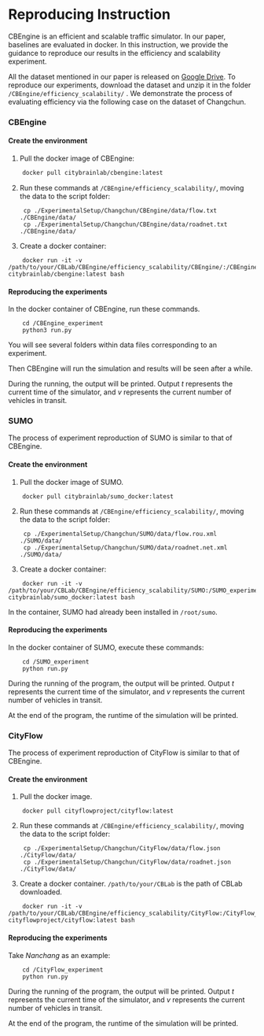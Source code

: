 # Reproducing Instruction

CBEngine is an efficient and scalable traffic simulator. In our paper, baselines are evaluated in docker. In this instruction, we provide the guidance to reproduce our results in the efficiency and scalability experiment. 

All the dataset mentioned in our paper is released on [Google Drive](https://drive.google.com/drive/folders/1e8wjEYFnDXluHaOxyAzJOOknNvJPZ4_r?usp=sharing). To reproduce our experiments, download the dataset and unzip it in the folder `/CBEngine/efficiency_scalability/` . We demonstrate the process of evaluating efficiency via the following case on the dataset of Changchun.

### CBEngine

#### Create the environment

1. Pull the docker image of CBEngine:

```bash
    docker pull citybrainlab/cbengine:latest
```

2. Run these commands at `/CBEngine/efficiency_scalability/`, moving the data to the script folder:

   ```
   	cp ./ExperimentalSetup/Changchun/CBEngine/data/flow.txt ./CBEngine/data/
   	cp ./ExperimentalSetup/Changchun/CBEngine/data/roadnet.txt ./CBEngine/data/
   ```

2. Create a docker container:

```
    docker run -it -v /path/to/your/CBLab/CBEngine/efficiency_scalability/CBEngine/:/CBEngine_experiment citybrainlab/cbengine:latest bash
```

#### Reproducing the experiments

In the docker container of CBEngine, run these commands.

```
    cd /CBEngine_experiment
    python3 run.py
```

You will see several folders within data files corresponding to an experiment.

Then CBEngine will run the simulation and results will be seen after a while.

During the running, the output will be printed. Output *t* represents the current time of the simulator, and *v* represents the current number of vehicles in transit.



### SUMO

The process of experiment reproduction of SUMO is similar to that of CBEngine.

#### Create the environment

1. Pull the docker image of SUMO.

```
    docker pull citybrainlab/sumo_docker:latest
```

2. Run these commands at `/CBEngine/efficiency_scalability/`, moving the data to the script folder:

   ```
   	cp ./ExperimentalSetup/Changchun/SUMO/data/flow.rou.xml ./SUMO/data/
   	cp ./ExperimentalSetup/Changchun/SUMO/data/roadnet.net.xml ./SUMO/data/
   ```

2. Create a docker container:

```
    docker run -it -v /path/to/your/CBLab/CBEngine/efficiency_scalability/SUMO:/SUMO_experiment citybrainlab/sumo_docker:latest bash
```

In the container, SUMO had already been installed in `/root/sumo`.

#### Reproducing the experiments

In the docker container of SUMO, execute these commands:

```
    cd /SUMO_experiment
    python run.py
```

During the running of the program, the output will be printed. Output *t* represents the current time of the simulator, and *v* represents the current number of vehicles in transit.

At the end of the program,  the runtime of the simulation will be printed.



### CityFlow

The process of experiment reproduction of CityFlow is similar to that of CBEngine.

#### Create the environment

1. Pull the docker image.

```
    docker pull cityflowproject/cityflow:latest
```

2. Run these commands at `/CBEngine/efficiency_scalability/`, moving the data to the script folder:

   ```
   	cp ./ExperimentalSetup/Changchun/CityFlow/data/flow.json ./CityFlow/data/
   	cp ./ExperimentalSetup/Changchun/CityFlow/data/roadnet.json ./CityFlow/data/
   ```

2. Create a docker container. `/path/to/your/CBLab` is the path of CBLab downloaded.

```
    docker run -it -v /path/to/your/CBLab/CBEngine/efficiency_scalability/CityFlow:/CityFlow_experiment cityflowproject/cityflow:latest bash
```

#### Reproducing the experiments

Take *Nanchang* as an example:

```
    cd /CityFlow_experiment
    python run.py
```

During the running of the program, the output will be printed. Output *t* represents the current time of the simulator, and *v* represents the current number of vehicles in transit.

At the end of the program, the runtime of the simulation will be printed.